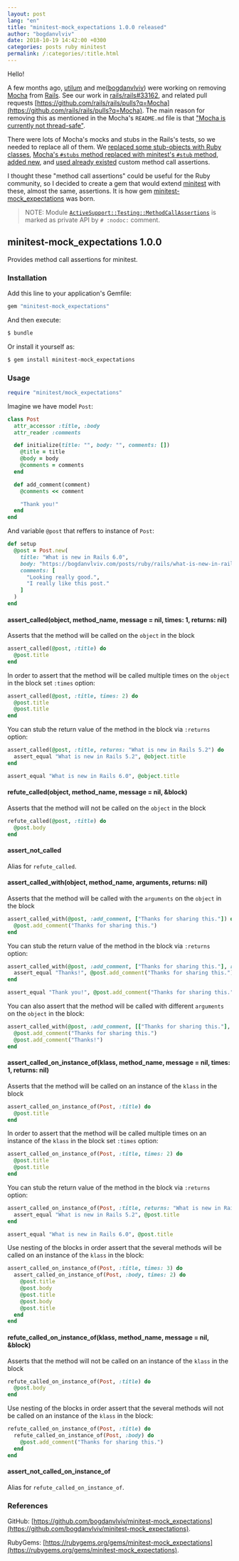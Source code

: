 ```yaml
---
layout: post
lang: "en"
title: "minitest-mock_expectations 1.0.0 released"
author: "bogdanvlviv"
date: 2018-10-19 14:42:00 +0300
categories: posts ruby minitest
permalink: /:categories/:title.html
---
```


Hello!

A few months ago, [utilum](https://github.com/utilum) and me([bogdanvlviv](https://github.com/bogdanvlviv)) were working on removing [Mocha](https://github.com/freerange/mocha) from [Rails](https://github.com/rails/rails). See our work in [rails/rails#33162](https://github.com/rails/rails/pull/33162), and related pull requests [https://github.com/rails/rails/pulls?q=Mocha](https://github.com/rails/rails/pulls?q=Mocha).
The main reason for removing this as mentioned in the Mocha's `README.md` file is that ["Mocha is currently not thread-safe"](https://github.com/freerange/mocha/blob/6c22196776477f19f6bf4177d13b81ff6b92bceb/README.md#thread-safety).

There were lots of Mocha's mocks and stubs in the Rails's tests, so we needed to replace all of them.
We [replaced some stub-objects with Ruby classes](https://github.com/rails/rails/commit/f7bfb3db282f8333adb469b6d223b58523428d7d), [Mocha's `#stubs` method replaced with minitest's `#stub` method](https://github.com/rails/rails/commit/837d6031783c2fcf7920320d386f2ea7211f8cb1), [added new](https://github.com/rails/rails/commit/a72bca82301bc4851f40945f85711f5cefd10178), and [used already existed](https://github.com/rails/rails/blob/ac717d65a31d05458588b78ea7719b79f8ea69e5/activesupport/lib/active_support/testing/method_call_assertions.rb) custom method call assertions.

I thought these "method call assertions" could be useful for the Ruby community, so I decided to create a gem that would extend [minitest](https://github.com/seattlerb/minitest) with these, almost the same, assertions. It is how gem [minitest-mock_expectations](https://github.com/bogdanvlviv/minitest-mock_expectations) was born.

> NOTE: Module [`ActiveSupport::Testing::MethodCallAssertions`](https://github.com/rails/rails/blob/a72bca82301bc4851f40945f85711f5cefd10178/activesupport/lib/active_support/testing/method_call_assertions.rb) is marked as private API by `# :nodoc:` comment.


## minitest-mock_expectations 1.0.0

Provides method call assertions for minitest.

### Installation

Add this line to your application's Gemfile:

```ruby
gem "minitest-mock_expectations"
```

And then execute:

```bash
$ bundle
```

Or install it yourself as:

```bash
$ gem install minitest-mock_expectations
```

### Usage

```ruby
require "minitest/mock_expectations"
```

Imagine we have model `Post`:

```ruby
class Post
  attr_accessor :title, :body
  attr_reader :comments

  def initialize(title: "", body: "", comments: [])
    @title = title
    @body = body
    @comments = comments
  end

  def add_comment(comment)
    @comments << comment

    "Thank you!"
  end
end
```

And variable `@post` that reffers to instance of `Post`:

```ruby
def setup
  @post = Post.new(
    title: "What is new in Rails 6.0",
    body: "https://bogdanvlviv.com/posts/ruby/rails/what-is-new-in-rails-6_0.html",
    comments: [
      "Looking really good.",
      "I really like this post."
    ]
  )
end
```

#### assert_called(object, method_name, message = nil, times: 1, returns: nil)

Asserts that the method will be called on the `object` in the block

```ruby
assert_called(@post, :title) do
  @post.title
end
```

In order to assert that the method will be called multiple times on the `object` in the block set `:times` option:

```ruby
assert_called(@post, :title, times: 2) do
  @post.title
  @post.title
end
```

You can stub the return value of the method in the block via `:returns` option:

```ruby
assert_called(@post, :title, returns: "What is new in Rails 5.2") do
  assert_equal "What is new in Rails 5.2", @object.title
end

assert_equal "What is new in Rails 6.0", @object.title
```

#### refute_called(object, method_name, message = nil, &block)

Asserts that the method will not be called on the `object` in the block

```ruby
refute_called(@post, :title) do
  @post.body
end
```

#### assert_not_called

Alias for `refute_called`.

#### assert_called_with(object, method_name, arguments, returns: nil)

Asserts that the method will be called with the `arguments` on the `object` in the block

```ruby
assert_called_with(@post, :add_comment, ["Thanks for sharing this."]) do
  @post.add_comment("Thanks for sharing this.")
end
```

You can stub the return value of the method in the block via `:returns` option:

```ruby
assert_called_with(@post, :add_comment, ["Thanks for sharing this."], returns: "Thanks!") do
  assert_equal "Thanks!", @post.add_comment("Thanks for sharing this.")
end

assert_equal "Thank you!", @post.add_comment("Thanks for sharing this.")
```

You can also assert that the method will be called with different `arguments` on the `object` in the block:

```ruby
assert_called_with(@post, :add_comment, [["Thanks for sharing this."], ["Thanks!"]]) do
  @post.add_comment("Thanks for sharing this.")
  @post.add_comment("Thanks!")
end
```

#### assert_called_on_instance_of(klass, method_name, message = nil, times: 1, returns: nil)

Asserts that the method will be called on an instance of the `klass` in the block

```ruby
assert_called_on_instance_of(Post, :title) do
  @post.title
end
```

In order to assert that the method will be called multiple times on an instance of the `klass` in the block set `:times` option:

```ruby
assert_called_on_instance_of(Post, :title, times: 2) do
  @post.title
  @post.title
end
```

You can stub the return value of the method in the block via `:returns` option:

```ruby
assert_called_on_instance_of(Post, :title, returns: "What is new in Rails 5.2") do
  assert_equal "What is new in Rails 5.2", @post.title
end

assert_equal "What is new in Rails 6.0", @post.title
```

Use nesting of the blocks in order assert that the several methods will be called on an instance of the `klass` in the block:

```ruby
assert_called_on_instance_of(Post, :title, times: 3) do
  assert_called_on_instance_of(Post, :body, times: 2) do
    @post.title
    @post.body
    @post.title
    @post.body
    @post.title
  end
end
```

#### refute_called_on_instance_of(klass, method_name, message = nil, &block)

Asserts that the method will not be called on an instance of the `klass` in the block

```ruby
refute_called_on_instance_of(Post, :title) do
  @post.body
end
```

Use nesting of the blocks in order assert that the several methods will not be called on an instance of the `klass` in the block:

```ruby
refute_called_on_instance_of(Post, :title) do
  refute_called_on_instance_of(Post, :body) do
    @post.add_comment("Thanks for sharing this.")
  end
end
```

#### assert_not_called_on_instance_of

Alias for `refute_called_on_instance_of`.

### References

GitHub: [https://github.com/bogdanvlviv/minitest-mock_expectations](https://github.com/bogdanvlviv/minitest-mock_expectations).

RubyGems: [https://rubygems.org/gems/minitest-mock_expectations](https://rubygems.org/gems/minitest-mock_expectations).
